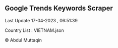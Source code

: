 

## Google Trends Keywords Scraper 
 
Last Update 17-04-2023 , 06:51:39

Country List :
VIETNAM.json



© Abdul Muttaqin 
